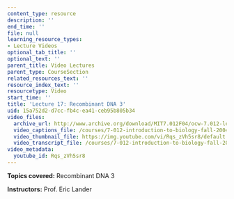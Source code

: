 ```yaml
---
content_type: resource
description: ''
end_time: ''
file: null
learning_resource_types:
- Lecture Videos
optional_tab_title: ''
optional_text: ''
parent_title: Video Lectures
parent_type: CourseSection
related_resources_text: ''
resource_index_text: ''
resourcetype: Video
start_time: ''
title: 'Lecture 17: Recombinant DNA 3'
uid: 15a752d2-d7cc-fb4c-ea41-ceb95b805b34
video_files:
  archive_url: http://www.archive.org/download/MIT7.012F04/ocw-7.012-lec17-20oct2004-220k.mp4
  video_captions_file: /courses/7-012-introduction-to-biology-fall-2004/61c2f1b47b7558018682fc5dc023c59e_Rqs_zVh5sr8.vtt
  video_thumbnail_file: https://img.youtube.com/vi/Rqs_zVh5sr8/default.jpg
  video_transcript_file: /courses/7-012-introduction-to-biology-fall-2004/e3a035c56e739e03fdf3bf72109e0792_Rqs_zVh5sr8.pdf
video_metadata:
  youtube_id: Rqs_zVh5sr8
---
```


**Topics covered:** Recombinant DNA 3

**Instructors:** Prof. Eric Lander